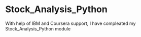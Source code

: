 # Stock_Analysis_Python
With help of IBM and Coursera support, I have compleated my Stock_Analysis_Python module
